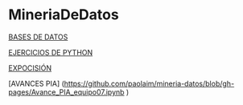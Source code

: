 # MineriaDeDatos
[BASES DE DATOS](https://github.com/AaronAlvz08/MineriaDatos003/blob/main/Ej1_BasesDatos_Equipo_7.pdf)

[EJERCICIOS DE PYTHON](https://github.com/ReynaBlanco/MineriaDeDatos/blob/main/Ej_Python_1744128.ipynb)

[EXPOCISIÓN](https://github.com/AaronAlvz08/MineriaDatos003/blob/main/Presentaci%C3%B3n_%C3%81rboles%20de%20desici%C3%B3n_Equipo7.pdf)

[AVANCES PIA] (https://github.com/paolaim/mineria-datos/blob/gh-pages/Avance_PIA_equipo07.ipynb )

